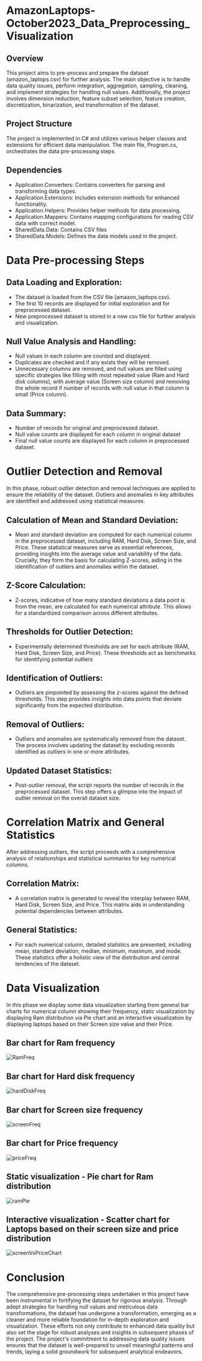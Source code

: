 # AmazonLaptops-October2023_Data_Preprocessing_Visualization

## Overview
This project aims to pre-process and prepare the dataset (amazon_laptops.csv) for further analysis. The main objective is to handle data quality issues, perform integration, aggregation, sampling, cleaning, and implement strategies for handling null values. Additionally, the project involves dimension reduction, feature subset selection, feature creation, discretization, binarization, and transformation of the dataset.

## Project Structure
The project is implemented in C# and utilizes various helper classes and extensions for efficient data manipulation. The main file, Program.cs, orchestrates the data pre-processing steps.

## Dependencies
* Application.Converters: Contains converters for parsing and transforming data types.
* Application.Extensions: Includes extension methods for enhanced functionality.
* Application.Helpers: Provides helper methods for data processing.
* Application.Mappers: Contains mapping configurations for reading CSV data with correct model.
* SharedData.Data: Contains CSV files
* SharedData.Models: Defines the data models used in the project.

# Data Pre-processing Steps

## Data Loading and Exploration:
* The dataset is loaded from the CSV file (amazon_laptops.csv).
* The first 10 records are displayed for initial exploration and for preprocessed dataset.
* New preprocessed dataset is stored in a new csv file for further analysis and visualization.

## Null Value Analysis and Handling:
* Null values in each column are counted and displayed.
* Duplicates are checked and if any exists they will be removed.
* Unnecessary columns are removed, and null values are filled using specific strategies like filling with most repeated value (Ram and Hard disk columns), with average value (Screen size column) and removing the whole record if number of records with null value in that column is small (Price column).

## Data Summary:
* Number of records for original and preprocessed dataset.
* Null value counts are displayed for each column in original dataset
* Final null value counts are displayed for each column in preprocessed dataset.

# Outlier Detection and Removal

In this phase, robust outlier detection and removal techniques are applied to ensure the reliability of the dataset. Outliers and anomalies in key attributes are identified and addressed using statistical measures.

## Calculation of Mean and Standard Deviation:
* Mean and standard deviation are computed for each numerical column in the preprocessed dataset, including RAM, Hard Disk, Screen Size, and Price. These statistical measures serve as essential references, providing insights into the average value and variability of the data. Crucially, they form the basis for calculating Z-scores, aiding in the identification of outliers and anomalies within the dataset.

## Z-Score Calculation:
* Z-scores, indicative of how many standard deviations a data point is from the mean, are calculated for each numerical attribute. This allows for a standardized comparison across different attributes.

## Thresholds for Outlier Detection:
* Experimentally determined thresholds are set for each attribute (RAM, Hard Disk, Screen Size, and Price). These thresholds act as benchmarks for identifying potential outliers

## Identification of Outliers:
* Outliers are pinpointed by assessing the z-scores against the defined thresholds. This step provides insights into data points that deviate significantly from the expected distribution.

## Removal of Outliers:
* Outliers and anomalies are systematically removed from the dataset. The process involves updating the dataset by excluding records identified as outliers in one or more attributes.

## Updated Dataset Statistics:
* Post-outlier removal, the script reports the number of records in the preprocessed dataset. This step offers a glimpse into the impact of outlier removal on the overall dataset size.

# Correlation Matrix and General Statistics

After addressing outliers, the script proceeds with a comprehensive analysis of relationships and statistical summaries for key numerical columns.
## Correlation Matrix:
* A correlation matrix is generated to reveal the interplay between RAM, Hard Disk, Screen Size, and Price. This matrix aids in understanding potential dependencies between attributes.

## General Statistics:
* For each numerical column, detailed statistics are presented, including mean, standard deviation, median, minimum, maximum, and mode. These statistics offer a holistic view of the distribution and central tendencies of the dataset.

# Data Visualization

In this phase we display some data visualization starting from general bar charts for numerical column showing their frequency, static visualization by displaying Ram distribution via Pie chart and an interactive visualization by displaying laptops based on their Screen size value and their Price.

## Bar chart for Ram frequency
![RamFreq](https://github.com/Albiongit/AmazonLaptops-October2023_Data_Preprocessing_Visualization/assets/62037447/7e2f1cb4-8964-4cd6-a21e-9b1471b902b3)

## Bar chart for Hard disk frequency
![hardDiskFreq](https://github.com/Albiongit/AmazonLaptops-October2023_Data_Preprocessing_Visualization/assets/62037447/26a302d6-f83f-4b55-88cc-bf61b59f6fec)

## Bar chart for Screen size frequency
![screenFreq](https://github.com/Albiongit/AmazonLaptops-October2023_Data_Preprocessing_Visualization/assets/62037447/b973b2fe-aa63-434a-9627-67f2ddd7023d)

## Bar chart for Price frequency
![priceFreq](https://github.com/Albiongit/AmazonLaptops-October2023_Data_Preprocessing_Visualization/assets/62037447/a89a138f-6fb5-44d4-9b9d-dd2e6c65de0e)

## Static visualization - Pie chart for Ram distribution
![ramPie](https://github.com/Albiongit/AmazonLaptops-October2023_Data_Preprocessing_Visualization/assets/62037447/086e5eda-85d0-4e6e-b1e7-8422dd536117)

## Interactive visualization - Scatter chart for Laptops based on their screen size and price distribution
![screenVsPriceChart](https://github.com/Albiongit/AmazonLaptops-October2023_Data_Preprocessing_Visualization/assets/62037447/6244058b-b6df-4df4-9b99-098ebe549eb6)


# Conclusion
The comprehensive pre-processing steps undertaken in this project have been instrumental in fortifying the dataset for rigorous analysis. Through adept strategies for handling null values and meticulous data transformations, the dataset has undergone a transformation, emerging as a cleaner and more reliable foundation for in-depth exploration and visualization. These efforts not only contribute to enhanced data quality but also set the stage for robust analyses and insights in subsequent phases of the project. The project's commitment to addressing data quality issues ensures that the dataset is well-prepared to unveil meaningful patterns and trends, laying a solid groundwork for subsequent analytical endeavors.
